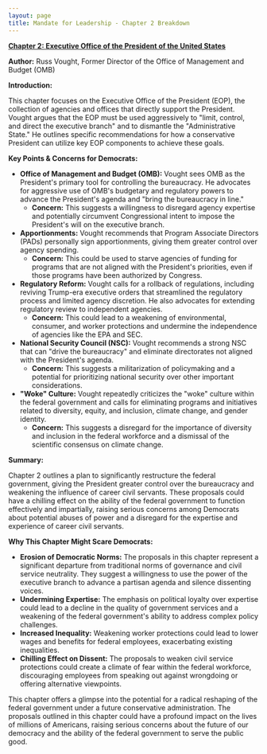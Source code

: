 ```yaml
---
layout: page
title: Mandate for Leadership - Chapter 2 Breakdown
---
```


**[Chapter 2: Executive Office of the President of the United States](../../documents/project_2025_chapters/chapter_2.pdf)**

**Author:** Russ Vought, Former Director of the Office of Management and Budget (OMB)

**Introduction:**

This chapter focuses on the Executive Office of the President (EOP), the collection of agencies and offices that directly support the President. Vought argues that the EOP must be used aggressively to "limit, control, and direct the executive branch" and to dismantle the "Administrative State." He outlines specific recommendations for how a conservative President can utilize key EOP components to achieve these goals.

**Key Points & Concerns for Democrats:**

* **Office of Management and Budget (OMB):** Vought sees OMB as the President's primary tool for controlling the bureaucracy. He advocates for aggressive use of OMB's budgetary and regulatory powers to advance the President's agenda and "bring the bureaucracy in line."
    * **Concern:** This suggests a willingness to disregard agency expertise and potentially circumvent Congressional intent to impose the President's will on the executive branch.
* **Apportionments:** Vought recommends that Program Associate Directors (PADs) personally sign apportionments, giving them greater control over agency spending.
    * **Concern:** This could be used to starve agencies of funding for programs that are not aligned with the President's priorities, even if those programs have been authorized by Congress.
* **Regulatory Reform:** Vought calls for a rollback of regulations, including reviving Trump-era executive orders that streamlined the regulatory process and limited agency discretion. He also advocates for extending regulatory review to independent agencies.
    * **Concern:** This could lead to a weakening of environmental, consumer, and worker protections and undermine the independence of agencies like the EPA and SEC.
* **National Security Council (NSC):** Vought recommends a strong NSC that can "drive the bureaucracy" and eliminate directorates not aligned with the President's agenda.
    * **Concern:** This suggests a militarization of policymaking and a potential for prioritizing national security over other important considerations.
* **"Woke" Culture:** Vought repeatedly criticizes the "woke" culture within the federal government and calls for eliminating programs and initiatives related to diversity, equity, and inclusion, climate change, and gender identity.
    * **Concern:** This suggests a disregard for the importance of diversity and inclusion in the federal workforce and a dismissal of the scientific consensus on climate change.

**Summary:**

Chapter 2 outlines a plan to significantly restructure the federal government, giving the President greater control over the bureaucracy and weakening the influence of career civil servants. These proposals could have a chilling effect on the ability of the federal government to function effectively and impartially, raising serious concerns among Democrats about potential abuses of power and a disregard for the expertise and experience of career civil servants.

**Why This Chapter Might Scare Democrats:**

* **Erosion of Democratic Norms:** The proposals in this chapter represent a significant departure from traditional norms of governance and civil service neutrality. They suggest a willingness to use the power of the executive branch to advance a partisan agenda and silence dissenting voices.
* **Undermining Expertise:** The emphasis on political loyalty over expertise could lead to a decline in the quality of government services and a weakening of the federal government's ability to address complex policy challenges.
* **Increased Inequality:** Weakening worker protections could lead to lower wages and benefits for federal employees, exacerbating existing inequalities.
* **Chilling Effect on Dissent:** The proposals to weaken civil service protections could create a climate of fear within the federal workforce, discouraging employees from speaking out against wrongdoing or offering alternative viewpoints.

This chapter offers a glimpse into the potential for a radical reshaping of the federal government under a future conservative administration. The proposals outlined in this chapter could have a profound impact on the lives of millions of Americans, raising serious concerns about the future of our democracy and the ability of the federal government to serve the public good. 
